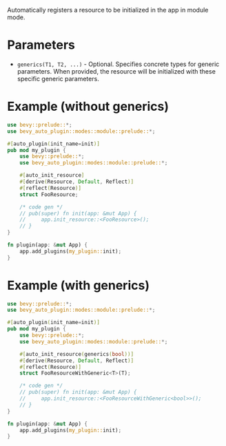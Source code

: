 Automatically registers a resource to be initialized in the app in module mode.

# Parameters
- `generics(T1, T2, ...)` - Optional. Specifies concrete types for generic parameters.
  When provided, the resource will be initialized with these specific generic parameters.

# Example (without generics)
```rust
use bevy::prelude::*;
use bevy_auto_plugin::modes::module::prelude::*;

#[auto_plugin(init_name=init)]
pub mod my_plugin {
    use bevy::prelude::*;
    use bevy_auto_plugin::modes::module::prelude::*;

    #[auto_init_resource]
    #[derive(Resource, Default, Reflect)]
    #[reflect(Resource)]
    struct FooResource;

    /* code gen */
    // pub(super) fn init(app: &mut App) {  
    //     app.init_resource::<FooResource>();
    // }
}

fn plugin(app: &mut App) {
    app.add_plugins(my_plugin::init);
}
```
# Example (with generics)
```rust
use bevy::prelude::*;
use bevy_auto_plugin::modes::module::prelude::*;

#[auto_plugin(init_name=init)]
pub mod my_plugin {
    use bevy::prelude::*;
    use bevy_auto_plugin::modes::module::prelude::*;

    #[auto_init_resource(generics(bool))]
    #[derive(Resource, Default, Reflect)]
    #[reflect(Resource)]
    struct FooResourceWithGeneric<T>(T);

    /* code gen */
    // pub(super) fn init(app: &mut App) {  
    //     app.init_resource::<FooResourceWithGeneric<bool>>();
    // }
}

fn plugin(app: &mut App) {
    app.add_plugins(my_plugin::init);
}
```